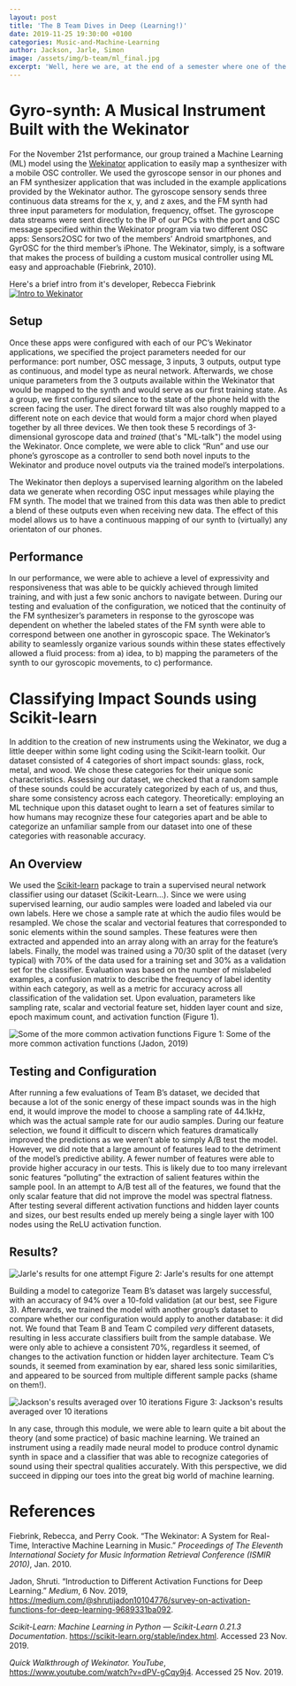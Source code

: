 ```yaml
---
layout: post
title: 'The B Team Dives in Deep (Learning!)'
date: 2019-11-25 19:30:00 +0100
categories: Music-and-Machine-Learning
author: Jackson, Jarle, Simon
image: /assets/img/b-team/ml_final.jpg
excerpt: 'Well, here we are, at the end of a semester where one of the most challenging courses remain - only Rebecca Fiebrink can save us now.'
---
```


# Gyro-synth: A Musical Instrument Built with the Wekinator

For the November 21st performance, our group trained a Machine Learning (ML) model using the [Wekinator](http://www.wekinator.org/) application to easily map a synthesizer with a mobile OSC controller. We used the gyroscope sensor in our phones and an FM synthesizer application that was included in the example applications provided by the Wekinator author. The gyroscope sensory sends three continuous data streams for the x, y, and z axes, and the FM synth had three input parameters for modulation, frequency, offset. The gyroscope data streams were sent directly to the IP of our PCs with the port and OSC message specified within the Wekinator program via two different OSC apps: Sensors2OSC for two of the members’ Android smartphones, and GyrOSC for the third member’s iPhone. The Wekinator, simply, is a software that makes the process of building a custom musical controller using ML easy and approachable (Fiebrink, 2010).

Here's a brief intro from it's developer, Rebecca Fiebrink
[![Intro to Wekinator](http://img.youtube.com/vi/dPV-gCqy9j4/0.jpg)](http://www.youtube.com/watch?v=dPV-gCqy9j4)

## Setup

Once these apps were configured with each of our PC’s Wekinator applications, we specified the project parameters needed for our performance: port number, OSC message, 3 inputs, 3 outputs, output type as continuous, and model type as neural network. Afterwards, we chose unique parameters from the 3 outputs available within the Wekinator that would be mapped to the synth and would serve as our first training state. As a group, we first configured silence to the state of the phone held with the screen facing the user. The direct forward tilt was also roughly mapped to a different note on each device that would form a major chord when played together by all three devices. We then took these 5 recordings of 3-dimensional gyroscope data and _trained_ (that's "ML-talk") the model using the Wekinator. Once complete, we were able to click “Run” and use our phone’s gyroscope as a controller to send both novel inputs to the Wekinator and produce novel outputs via the trained model’s interpolations.

The Wekinator then deploys a supervised learning algorithm on the labeled data we generate when recording OSC input messages while playing the FM synth. The model that we trained from this data was then able to predict a blend of these outputs even when receiving new data. The effect of this model allows us to have a continuous mapping of our synth to (virtually) any orientaton of our phones.

## Performance

In our performance, we were able to achieve a level of expressivity and responsiveness that was able to be quickly achieved through limited training, and with just a few sonic anchors to navigate between. During our testing and evaluation of the configuration, we noticed that the continuity of the FM synthesizer’s parameters in response to the gyroscope was dependent on whether the labeled states of the FM synth were able to correspond between one another in gyroscopic space. The Wekinator’s ability to seamlessly organize various sounds within these states effectively allowed a fluid process: from a) idea, to b) mapping the parameters of the synth to our gyroscopic movements, to c) performance.

# Classifying Impact Sounds using Scikit-learn

In addition to the creation of new instruments using the Wekinator, we dug a little deeper within some light coding using the Scikit-learn toolkit. Our dataset consisted of 4 categories of short impact sounds: glass, rock, metal, and wood. We chose these categories for their unique sonic characteristics. Assessing our dataset, we checked that a random sample of these sounds could be accurately categorized by each of us, and thus, share some consistency across each category. Theoretically: employing an ML technique upon this dataset ought to learn a set of features similar to how humans may recognize these four categories apart and be able to categorize an unfamiliar sample from our dataset into one of these categories with reasonable accuracy.

## An Overview

We used the [Scikit-learn](https://scikit-learn.org/stable/tutorial/basic/tutorial.html) package to train a supervised neural network classifier using our dataset (Scikit-Learn…). Since we were using supervised learning, our audio samples were loaded and labeled via our own labels. Here we chose a sample rate at which the audio files would be resampled. We chose the scalar and vectorial features that corresponded to sonic elements within the sound samples. These features were then extracted and appended into an array along with an array for the feature’s labels. Finally, the model was trained using a 70/30 split of the dataset (very typical) with 70% of the data used for a training set and 30% as a validation set for the classifier. Evaluation was based on the number of mislabeled examples, a confusion matrix to describe the frequency of label identity within each category, as well as a metric for accuracy across all classification of the validation set. Upon evaluation, parameters like sampling rate, scalar and vectorial feature set, hidden layer count and size, epoch maximum count, and activation function (Figure 1).

![Some of the more common activation functions](/assets/img/b-team/act_functions.png)
Figure 1: Some of the more common activation functions (Jadon, 2019)

## Testing and Configuration

After running a few evaluations of Team B’s dataset, we decided that because a lot of the sonic energy of these impact sounds was in the high end, it would improve the model to choose a sampling rate of 44.1kHz, which was the actual sample rate for our audio samples. During our feature selection, we found it difficult to discern which features dramatically improved the predictions as we weren’t able to simply A/B test the model. However, we did note that a large amount of features lead to the detriment of the model’s predictive ability. A fewer number of features were able to provide higher accuracy in our tests. This is likely due to too many irrelevant sonic features “polluting” the extraction of salient features within the sample pool. In an attempt to A/B test all of the features, we found that the only scalar feature that did not improve the model was spectral flatness. After testing several different activation functions and hidden layer counts and sizes, our best results ended up merely being a single layer with 100 nodes using the ReLU activation function.

## Results?

![Jarle's results for one attempt](/assets/img/b-team/classifier.png)
Figure 2: Jarle's results for one attempt

Building a model to categorize Team B’s dataset was largely successful, with an accuracy of 94% over a 10-fold validation (at our best, see Figure 3). Afterwards, we trained the model with another group’s dataset to compare whether our configuration would apply to another database: it did not. We found that Team B and Team C compiled _very_ different datasets, resulting in less accurate classifiers built from the sample database. We were only able to achieve a consistent 70%, regardless it seemed, of changes to the activation function or hidden layer architecture. Team C’s sounds, it seemed from examination by ear, shared less sonic similarities, and appeared to be sourced from multiple different sample packs (shame on them!).

![Jackson's results averaged over 10 iterations](/assets/img/b-team/classifier2.png)
Figure 3: Jackson's results averaged over 10 iterations

In any case, through this module, we were able to learn quite a bit about the theory (and some practice) of basic machine learning. We trained an instrument using a readily made neural model to produce control dynamic synth in space and a classifier that was able to recognize categories of sound using their spectral qualities accurately. With this perspective, we did succeed in dipping our toes into the great big world of machine learning.

# References

Fiebrink, Rebecca, and Perry Cook. “The Wekinator: A System for Real-Time, Interactive Machine Learning in Music.” _Proceedings of The Eleventh International Society for Music Information Retrieval Conference (ISMIR 2010)_, Jan. 2010.

Jadon, Shruti. “Introduction to Different Activation Functions for Deep Learning.” _Medium_, 6 Nov. 2019, https://medium.com/@shrutijadon10104776/survey-on-activation-functions-for-deep-learning-9689331ba092.

_Scikit-Learn: Machine Learning in Python — Scikit-Learn 0.21.3 Documentation_. https://scikit-learn.org/stable/index.html. Accessed 23 Nov. 2019.

_Quick Walkthrough of Wekinator. YouTube_, https://www.youtube.com/watch?v=dPV-gCqy9j4. Accessed 25 Nov. 2019.




